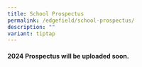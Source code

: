 ```yaml
---
title: School Prospectus
permalink: /edgefield/school-prospectus/
description: ""
variant: tiptap
---
```

<h4>2024 Prospectus will be uploaded soon.</h4>
<p></p>